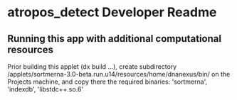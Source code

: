 # atropos_detect Developer Readme

<!--
-->

## Running this app with additional computational resources

Prior building this applet (dx build ...), create subdirectory /applets/sortmerna-3.0-beta.run.u14/resources/home/dnanexus/bin/ on the Projects machine, and copy there the required binaries: 'sortmerna', 'indexdb', 'libstdc++.so.6'
